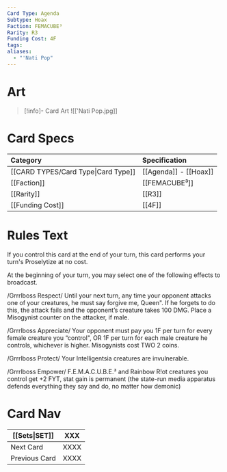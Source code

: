 ```yaml
---
Card Type: Agenda
Subtype: Hoax
Faction: FEMACUBE³
Rarity: R3
Funding Cost: 4F
tags: 
aliases:
  - "'Nati Pop"
---
```

# Art

> [!info]- Card Art
> ![['Nati Pop.jpg]]

# Card Specs

| Category                            | Specification     |
|:----------------------------------- |:----------------- |
| [[CARD TYPES/Card Type\|Card Type]] | [[Agenda]] - [[Hoax]] |
| [[Faction]]                         | [[FEMACUBE³]]              |
| [[Rarity]]                          | [[R3]]              |
| [[Funding Cost]]                    | [[4F]]            |

# Rules Text

If you control this card at the end of your turn, this card performs your turn's Proselytize at no cost.

At the beginning of your turn, you may select one of the following effects to broadcast. 

/Grrrlboss Respect/ 
Until your next turn, any time your opponent attacks one of your creatures, he must say forgive me, Queen". 
If he forgets to do this, the attack fails and the opponent’s creature takes 100 DMG. 
Place a Misogynist counter on the attacker, if male.

/Grrrlboss Appreciate/ 
Your opponent must pay you 1F per turn for every female creature you “control", 
OR 1F per turn for each male creature he controls, whichever is higher. 
Misogynists cost TWO 2 coins.

/Grrrlboss Protect/ 
Your Intelligentsia creatures are invulnerable.

/Grrrlboss Empower/ 
F.E.M.A.C.U.B.E.³ and Rainbow R!ot creatures you control get +2 FYT, 
stat gain is permanent (the state-run media apparatus defends everything they say and do, no matter how demonic)

# Card Nav

| [[Sets\|SET]] | XXX |  
| --- | --- |  
| Next Card | XXXX |  
| Previous Card | XXXX |  

